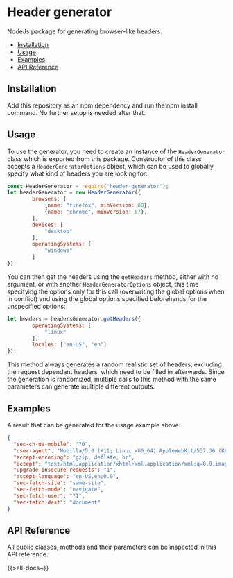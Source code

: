 # Header generator
NodeJs package for generating browser-like headers.

<!-- toc -->

- [Installation](#installation)
- [Usage](#usage)
- [Examples](#examples)
- [API Reference](#api-reference)

<!-- tocstop -->

## Installation
Add this repository as an npm dependency and run the npm install command. No further setup is needed after that.
## Usage
To use the generator, you need to create an instance of the `HeaderGenerator` class which is exported from this package. Constructor of this class accepts a `HeaderGeneratorOptions` object, which can be used to globally specify what kind of headers you are looking for: 
```js
const HeaderGenerator = require('header-generator');
let headerGenerator = new HeaderGenerator({
        browsers: [
            {name: "firefox", minVersion: 80},
            {name: "chrome", minVersion: 87},
        ],
        devices: [
            "desktop"
        ],
        operatingSystems: [
            "windows"
        ]
});
```
You can then get the headers using the `getHeaders` method, either with no argument, or with another `HeaderGeneratorOptions` object, this time specifying the options only for this call (overwriting the global options when in conflict) and using the global options specified beforehands for the unspecified options:
```js
let headers = headersGenerator.getHeaders({
        operatingSystems: [
            "linux"
        ],
        locales: ["en-US", "en"]
});
```
This method always generates a random realistic set of headers, excluding the request dependant headers, which need to be filled in afterwards. Since the generation is randomized, multiple calls to this method with the same parameters can generate multiple different outputs.
## Examples
A result that can be generated for the usage example above:
```json
{
  "sec-ch-ua-mobile": "?0",
  "user-agent": "Mozilla/5.0 (X11; Linux x86_64) AppleWebKit/537.36 (KHTML, like Gecko) Chrome/89.0.4389.72 Safari/537.36",
  "accept-encoding": "gzip, deflate, br",
  "accept": "text/html,application/xhtml+xml,application/xml;q=0.9,image/avif,image/webp,image/apng,*/*;q=0.8,application/signed-exchange;v=b3;q=0.9",
  "upgrade-insecure-requests": "1",
  "accept-language": "en-US,en;0.9",
  "sec-fetch-site": "same-site",
  "sec-fetch-mode": "navigate",
  "sec-fetch-user": "?1",
  "sec-fetch-dest": "document"
}
```
## API Reference
All public classes, methods and their parameters can be inspected in this API reference.

{{>all-docs~}}

